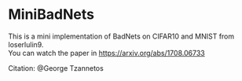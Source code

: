# MiniBadNets
This is a mini implementation of BadNets on CIFAR10 and MNIST from loserlulin9.  
You can watch the paper in https://arxiv.org/abs/1708.06733  

Citation: @George Tzannetos  






